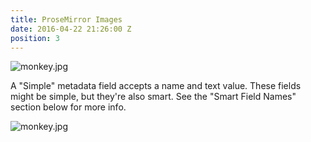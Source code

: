 ```yaml
---
title: ProseMirror Images
date: 2016-04-22 21:26:00 Z
position: 3
---
```


![monkey.jpg](/uploads/monkey.jpg)

A "Simple" metadata field accepts a name and text value. These fields might be simple, but they're also smart. See the "Smart Field Names" section below for more info.

![monkey.jpg](/uploads/monkey.jpg)